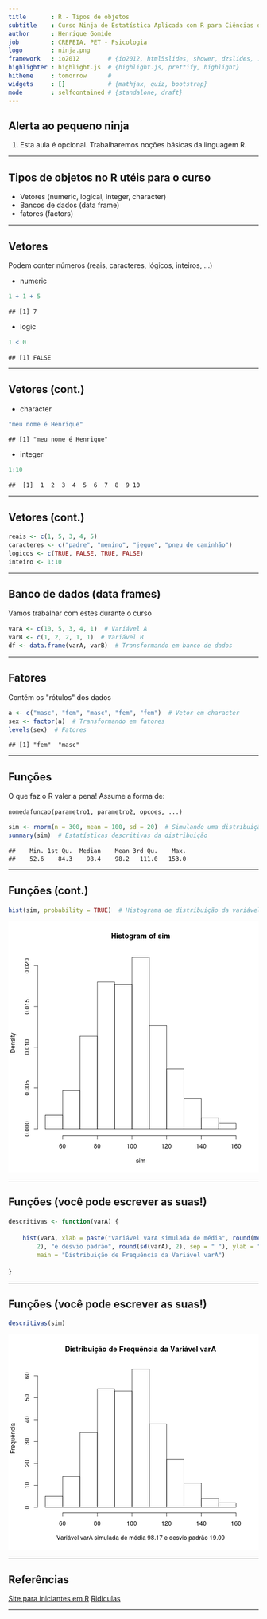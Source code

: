 ```yaml
---
title       : R - Tipos de objetos
subtitle    : Curso Ninja de Estatística Aplicada com R para Ciências da Saúde
author      : Henrique Gomide
job         : CREPEIA, PET - Psicologia
logo        : ninja.png
framework   : io2012        # {io2012, html5slides, shower, dzslides, ...}
highlighter : highlight.js  # {highlight.js, prettify, highlight}
hitheme     : tomorrow      # 
widgets     : []            # {mathjax, quiz, bootstrap}
mode        : selfcontained # {standalone, draft}
---
```



## Alerta ao pequeno ninja

1. Esta aula é opcional. Trabalharemos noções básicas da linguagem R. 

---


## Tipos de objetos no R utéis para o curso

* Vetores (numeric, logical, integer, character)
* Bancos de dados (data frame)
* fatores (factors)

---

## Vetores
Podem conter números (reais, caracteres, lógicos, inteiros, ...)

* numeric

```r
1 + 1 + 5
```

```
## [1] 7
```

* logic

```r
1 < 0
```

```
## [1] FALSE
```



---

## Vetores (cont.)
* character

```r
"meu nome é Henrique"
```

```
## [1] "meu nome é Henrique"
```


* integer

```r
1:10
```

```
##  [1]  1  2  3  4  5  6  7  8  9 10
```


---

## Vetores (cont.)


```r
reais <- c(1, 5, 3, 4, 5)
caracteres <- c("padre", "menino", "jegue", "pneu de caminhão")
logicos <- c(TRUE, FALSE, TRUE, FALSE)
inteiro <- 1:10
```


---

## Banco de dados (data frames)
Vamos trabalhar com estes durante o curso

```r
varA <- c(10, 5, 3, 4, 1)  # Variável A
varB <- c(1, 2, 2, 1, 1)  # Variável B
df <- data.frame(varA, varB)  # Transformando em banco de dados
```


---

## Fatores

Contém os "rótulos" dos dados

```r
a <- c("masc", "fem", "masc", "fem", "fem")  # Vetor em character
sex <- factor(a)  # Transformando em fatores
levels(sex)  # Fatores
```

```
## [1] "fem"  "masc"
```


---

## Funções
O que faz o R valer a pena! Assume a forma de:

```nomedafuncao(parametro1, parametro2, opcoes, ...)```


```r
sim <- rnorm(n = 300, mean = 100, sd = 20)  # Simulando uma distribuição normal
summary(sim)  # Estatísticas descritivas da distribuição
```

```
##    Min. 1st Qu.  Median    Mean 3rd Qu.    Max. 
##    52.6    84.3    98.4    98.2   111.0   153.0
```


---

## Funções (cont.)


```r
hist(sim, probability = TRUE)  # Histograma de distribuição da variável simulada
```

![plot of chunk unnamed-chunk-9](figure/unnamed-chunk-9.png) 


---

## Funções (você pode escrever as suas!)

```r
descritivas <- function(varA) {
    
    hist(varA, xlab = paste("Variável varA simulada de média", round(mean(varA), 
        2), "e desvio padrão", round(sd(varA), 2), sep = " "), ylab = "Frequência", 
        main = "Distribuição de Frequência da Variável varA")
    
}
```


---

## Funções (você pode escrever as suas!)


```r
descritivas(sim)
```

![plot of chunk unnamed-chunk-11](figure/unnamed-chunk-11.png) 

---

## Referências

[Site para iniciantes em R](http://www.statmethods.net/input/datatypes.html)
[Ridiculas](http://ridiculas.wordpress.com/)

---
